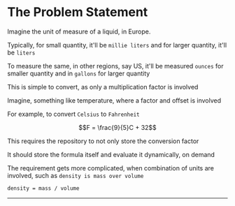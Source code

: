 # The Problem Statement

Imagine the unit of measure of a liquid, in Europe.

Typically, for small quantity, it'll be `millie liters` and for larger quantity, it'll be `liters`

To measure the same, in other regions, say US, it'll be measured `ounces` for smaller quantity and in `gallons` for larger quantity

This is simple to convert, as only a multiplication factor is involved

Imagine, something like temperature, where a factor and offset is involved

For example, to convert `Celsius` to `Fahrenheit`

$$F = \frac{9}{5}C + 32$$

This requires the repository to not only store the conversion factor

It should store the formula itself and evaluate it dynamically, on demand

The requirement gets more complicated, when combination of units are involved, such as `density is mass over volume`

```latex
density = mass / volume
```

---
